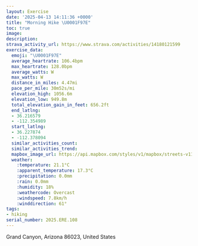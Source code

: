 ```yaml
---
layout: Exercise
date: '2025-04-13 14:11:36 +0000'
title: "Morning Hike \U0001F97E"
toc: true
image:
description:
strava_activity_url: https://www.strava.com/activities/14180121599
exercise_data:
  emoji: "\U0001F97E"
  average_heartrate: 106.4bpm
  max_heartrate: 128.0bpm
  average_watts: W
  max_watts: W
  distance_in_miles: 4.47mi
  pace_per_mile: 30m52s/mi
  elevation_high: 1056.6m
  elevation_low: 949.8m
  total_elevation_gain_in_feet: 656.2ft
  end_latlng:
  - 36.216579
  - -112.354989
  start_latlng:
  - 36.227874
  - -112.378094
  similar_activities_count:
  similar_activities_trend:
  mapbox_image_url: https://api.mapbox.com/styles/v1/mapbox/streets-v11/static/path-5+787af2-1.0(g%7Cb%7CEbn%7BlTGSMSOY%3FG%5Cw%40HI%3Fe%40PUBOCE%5DGMa%40IE%7B%40A%5DOKOGOJ_BJq%40DMb%40w%40TWDM%3FOGIJMOIC%5B%40UJ_%40%3FILY%3Fu%40AKBMLIDg%40DMNKGKDO%40%5DDKIo%40SGCCKPUNs%40HM%3FYQWCWTUl%40STQJQ%40KCKMYMMHGLMJc%40LK%3FWKSEMGGUWOC%40MVEAOLKBORU%40MJENM%3F%40EDDSUUKm%40aAc%40_%40KQIC%5DLCAUa%40Ge%40%3F%5DCIKKAMGKAKEEC%3FGGIk%40QYa%40WIS%5Da%40e%40CYDm%40ZYDWNu%40AYEa%40%5BEs%40CKEOU_%40%40%3FABACGUOKGQOQk%40UGSf%40w%40H%5BP%5BPk%40NODYFI%3FWJQLQ%5CEN%40h%40_%40VATGJSGOAi%40HSJATKRQDIEWBUFYR%5B%5ESLKZM%40KBA%3FQEKOWEMGgAI%5BKmABYJ%5DNWNi%40TUl%40Y%60%40%3FJJLBJCJo%40CQFKVQIG%40CYMK%5BCUOKCQ%40KGUAIICI%5B%3FIDQAIDWAKKSCAcAAUWMWGEKEU%3Fq%40BMCUBe%40EOIUSI%5BBIZ%5Bd%40%3FFCPIZ%5B%60%40QRIdAOX%40%5EODEp%40Md%40OFIHg%40N_%40%5CEHIHALQTOHi%40R%5BNKFSJED_%40HQ%3FKJUCEM%40CKSKEOAKBQE%5B%3Fw%40Jc%40EMDGG_%40O_%40%3FYBg%40Je%40Bi%40Tc%40NM%5Cs%40HY%3FMEKBE%3FILSH%3FTK%3FKB%3FA%40%3FC%3F%40B%3FCACMCWLo%40M%5DFUIKSc%40QQUa%40I%5BJu%40HOJ%5DNaAHMFSCQB_%40CWEEGQMMCIBe%40Eg%40%3FWES%3FSNQVQDGB%5B%3FKQOSm%40u%40YQQEQ%40iBDYLWRGBEAU%40c%40My%40%3FoALSTCZBx%40%5CN%3FBM%3FU%40IPWJ%3Ft%40%5Cl%40Hp%40x%40LVZHFCJ%3Fb%40%5EZ%40%5EGLBJNJd%40DFV%5DHCDORKV%3Fr%40TVD%5ERHPDPAb%40%40BLBFLNJF%40%5Ec%40f%40%40b%40CHBRT%5CNNbAD%40l%40YNAn%40d%40RVD%40HCp%40PDFP%60%40ZFLR%60ABNFPVDhADJB%40TCHMLAbARN%40PHPLXlADDR%5ENRXJNLF%5CLDNJDK%40%3FHT%3FTTETH%40HFADEPBPEABFFDMPK%60%40Kd%40%5D%5CG%5EMJLNFLLFPPN%5EHTT%5Cd%40v%40UXBNHb%40%60%40j%40%5Cx%40rANP%60%40VR%5EHd%40%3FNEZWdAAZFFb%40ATHPLJ%3FPJHTDVLLAHDFDRNfAH%5EFHZAHIDKB%3FDRGl%40DFD%3F%40CADCCS%3FBCAB%40%3FR%3FFJOGA%3FBDFCDBEBMCB%40%3FGUCABDBBWHOBM%40L%40I%3FHAI%40ACJBKCH%40%40%40U%3FQN_%40Nc%40D%5DJ%5DJm%40TAVJ),pin-s-s+e5b22e(-112.37618,36.22868),pin-s-f+89ae00(-112.35555999999995,36.217959999999984)/auto/800x800?access_token=pk.eyJ1Ijoiam9zaGJlY2ttYW4iLCJhIjoiY205eWR2aDd1MWZ6djJrbXc4a3M0bWZleiJ9.XiG9OWkNcZk2QzjJbxLB4A
  weather:
    :temperature: 21.1°C
    :apparent_temperature: 17.3°C
    :precipitation: 0.0mm
    :rain: 0.0mm
    :humidity: 18%
    :weathercode: Overcast
    :windspeed: 7.8km/h
    :winddirection: 61°
tags:
- hiking
serial_number: 2025.ERE.108
---
```

Grand Canyon, Arizona 86023, United States
